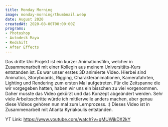 ```yaml
---
title: Monday Morning
image: monday-morning/thumbnail.webp
date: August 2020
createdAt: 2020-08-00T00:00:00Z
programs:
- Photoshop
- Autodesk Maya
- Redshift
- After Effects
---
```


Das dritte Uni Projekt ist ein kurzer Animationsfilm, welcher in Zusammenarbeit mit einer Kollegin aus meinem Universitäts-Kurs entstanden ist.
Es war unser erstes 3D animierte Video.
Hierbei sind Animatics, Storyboards, Rigging, Charakteranimationen, Kamerafahrten, Lighting und Rendering zum ersten Mal aufgetreten.
Für die Zeitspanne die wir vorgegeben hatten, haben wir uns ein bisschen zu viel vorgenommen. Daher musste das Video gekürzt und das Konzept abgeändert werden.
Sehr viele Arbeitsschritte würde ich mittlerweile anders machen, aber genau diese Videos gehören nun mal zum Lernprozess. :)
Dieses Video ist in Zusammenarbeit mit Atlanta Kyriakoulis entstanden.

YT Link: https://www.youtube.com/watch?v=gMUWjkDX2kY

<asset-video src="monday-morning/monday_morning.webm"></asset-video>

<asset-image src="monday-morning/01_concept_art.webp" alt=""></asset-image>
<asset-image src="monday-morning/02_storyboard.webp" alt=""></asset-image>
<asset-image src="monday-morning/03_wip_bee.webp" alt=""></asset-image>
<asset-image src="monday-morning/04_render.webp" alt=""></asset-image>
